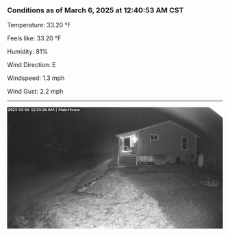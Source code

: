 ### Conditions as of March 6, 2025 at 12:40:53 AM CST 

Temperature: 33.20 &deg;F

Feels like: 33.20 &deg;F

Humidity: 81%

Wind Direction: E

Windspeed: 1.3 mph

Wind Gust: 2.2 mph

---

<img src="./images/latest.jpeg"/>

